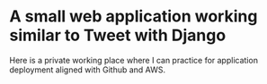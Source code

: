 # A small web application working similar to Tweet with Django

Here is a private working place where I can practice for application deployment aligned with Github and AWS.
